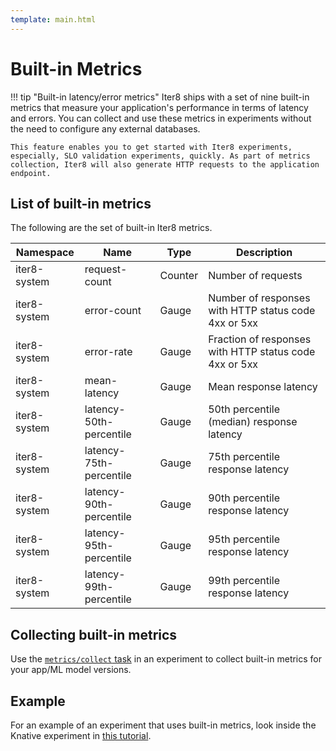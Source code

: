 ```yaml
---
template: main.html
---
```


# Built-in Metrics

!!! tip "Built-in latency/error metrics"
    Iter8 ships with a set of nine built-in metrics that measure your application's performance in terms of latency and errors. You can collect and use these metrics in experiments without the need to configure any external databases. 
    
    This feature enables you to get started with Iter8 experiments, especially, SLO validation experiments, quickly. As part of metrics collection, Iter8 will also generate HTTP requests to the application endpoint.

## List of built-in metrics
The following are the set of built-in Iter8 metrics.

| Namespace | Name         | Type | Description |
| ----- | ------------ | ----------- | -------- |
| iter8-system | request-count | Counter | Number of requests |
| iter8-system | error-count | Gauge | Number of responses with HTTP status code 4xx or 5xx |
| iter8-system | error-rate | Gauge | Fraction of responses with HTTP status code 4xx or 5xx |
| iter8-system | mean-latency | Gauge | Mean response latency |
| iter8-system | latency-50th-percentile | Gauge | 50th percentile (median) response latency |
| iter8-system | latency-75th-percentile | Gauge | 75th percentile response latency |
| iter8-system | latency-90th-percentile | Gauge | 90th percentile response latency |
| iter8-system | latency-95th-percentile | Gauge | 95th percentile response latency |
| iter8-system | latency-99th-percentile | Gauge | 99th percentile response latency |

## Collecting built-in metrics
Use the [`metrics/collect` task](../reference/tasks/metrics-collect.md) in an experiment to collect built-in metrics for your app/ML model versions.

## Example
For an example of an experiment that uses built-in metrics, look inside the Knative experiment in [this tutorial](../../tutorials/knative/testing-strategies/conformance/#5-launch-experiment).